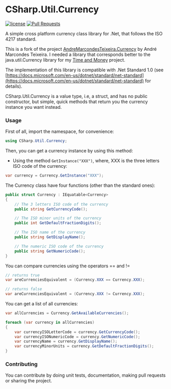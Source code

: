 # CSharp.Util.Currency
[![license](https://img.shields.io/github/license/mashape/apistatus.svg)](https://github.com/mdupuis13/currency/blob/master/LICENSE)
[![Pull Requests](https://img.shields.io/badge/Pull%20Requests-Welcome-brightgreen.svg)](https://github.com/mdupuis13/currency/blob/master/CONTRIBUTING.md)

A simple cross platform currency class library for .Net, that follows the ISO 4217 standard.

This is a fork of the project [AndreMarcondesTeixeira.Currency](https://github.com/andremarcondesteixeira/currency) by André Marcondes Teixeira. I needed a library that corresponds better to the java.util.Currency library for my [Time and Money](https://github.com/mdupuis13/TimeAndMoneyCSharp) project.

The implementation of this library is compatible with .Net Standard 1.0 (see [https://docs.microsoft.com/en-us/dotnet/standard/net-standard](https://docs.microsoft.com/en-us/dotnet/standard/net-standard) for details).

CSharp.Util.Currency is a value type, i.e, a struct, and has no public constructor, but simple, quick methods that return you the currency instance you want instead.

<!-- ### Installation

Install through NuGet Package Manager:
```
Install-Package currency
``` -->

### Usage
First of all, import the namespace, for convenience:
``` c#
using CSharp.Util.Currency;
```

Then, you can get a currency instance by using this method:

* Using the method `GetInstance("XXX")`, where, XXX is the three letters ISO code of the currency:
``` c#
var currency = Currency.GetInstance("XXX");
```

The Currency class have four functions (other than the standard ones):
``` c#
public struct Currency : IEquatable<Currency>
{
    // The 3 letters ISO code of the currency
    public string GetCurrencyCode();

    // The ISO minor units of the currency
    public int GetDefaultFractionDigits();

    // The ISO name of the currency
    public string GetDisplayName();

    // The numeric ISO code of the currency
    public string GetNumericCode();
}
```

You can compare currencies using the operators == and !=
``` c#
// returns true
var areCurrenciesEquivalent = (Currency.XXX == Currency.XXX);

// returns false
var areCurrenciesEquivalent = (Currency.XXX != Currency.XXX);
```

You can get a list of all currencies:
``` c#
var allCurrencies = Currency.GetAvailableCurrencies();

foreach (var currency in allCurrencies)
{
    var currencyISOLetterCode = currency.GetCurrencyCode();
    var currencyISONumericCode = currency.GetNumericCode();
    var currencyName = currency.GetDisplayName();
    var currencyMinorUnits = currency.GetDefaultFractionDigits();
}
```

### Contributing
You can contribute by doing unit tests, documentation, making pull requests or sharing the project.
